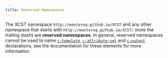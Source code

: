 ```yaml
---
title: Reserved Namespaces
---
```


The XCST namespace `http://maxtoroq.github.io/XCST` and any other namespace that starts with `http://maxtoroq.github.io/XCST/` (note the trailing slash) are **reserved namespaces**. In general, reserved namespaces cannot be used to name [`c:template`](../c/template.html), [`c:attribute-set`](../c/attribute-set.html) and [`c:output`](../c/output.html) declarations, see the documentation for these elements for more information.
